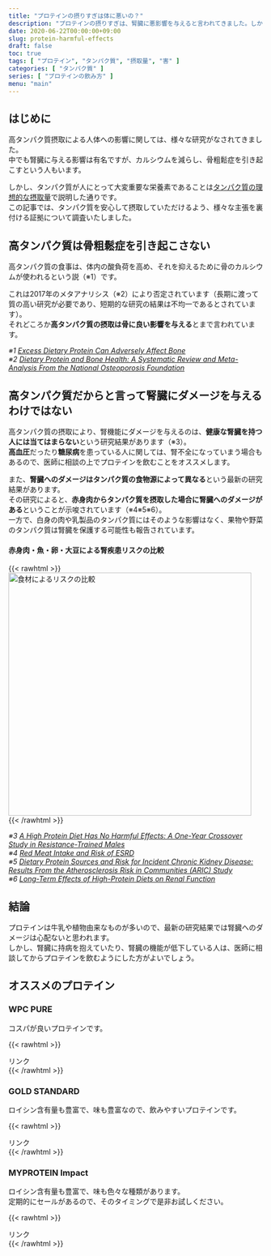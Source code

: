```yaml
---
title: "プロテインの摂りすぎは体に悪いの？"
description: "プロテインの摂りすぎは、腎臓に悪影響を与えると言われてきました。しかし最新の研究結果で、タンパク質の食物源による影響が示唆されています。"
date: 2020-06-22T00:00:00+09:00
slug: protein-harmful-effects
draft: false
toc: true
tags: [ "プロテイン", "タンパク質", "摂取量", "害" ]
categories: [ "タンパク質" ]
series: [ "プロテインの飲み方" ]
menu: "main"
---
```


## はじめに

高タンパク質摂取による人体への影響に関しては、様々な研究がなされてきました。  
中でも腎臓に与える影響は有名ですが、カルシウムを減らし、骨粗鬆症を引き起こすという人もいます。  

しかし、タンパク質が人にとって大変重要な栄養素であることは[タンパク質の理想的な摂取量](/post/protein-intake/)で説明した通りです。  
この記事では、タンパク質を安心して摂取していただけるよう、様々な主張を裏付ける証拠について調査いたしました。  

## 高タンパク質は骨粗鬆症を引き起こさない

高タンパク質の食事は、体内の酸負荷を高め、それを抑えるために骨のカルシウムが使われるという説（※1）です。  

これは2017年のメタアナリシス（※2）により否定されています（長期に渡って質の高い研究が必要であり、短期的な研究の結果は不均一であるとされています）。  
それどころか**高タンパク質の摂取は骨に良い影響を与える**とまで言われています。  

*※1 [Excess Dietary Protein Can Adversely Affect Bone](https://pubmed.ncbi.nlm.nih.gov/9614169/)*  
*※2 [Dietary Protein and Bone Health: A Systematic Review and Meta-Analysis From the National Osteoporosis Foundation](https://pubmed.ncbi.nlm.nih.gov/28404575/)*

## 高タンパク質だからと言って腎臓にダメージを与えるわけではない

高タンパク質の摂取により、腎機能にダメージを与えるのは、**健康な腎臓を持つ人には当てはまらない**という研究結果があります（※3）。  
**高血圧**だったり**糖尿病**を患っている人に関しては、腎不全になっていまう場合もあるので、医師に相談の上でプロテインを飲むことをオススメします。  

また、**腎臓へのダメージはタンパク質の食物源によって異なる**という最新の研究結果があります。  
その研究によると、**赤身肉からタンパク質を摂取した場合に腎臓へのダメージがある**ということが示唆されています（※4※5※6）。  
一方で、白身の肉や乳製品のタンパク質にはそのような影響はなく、果物や野菜のタンパク質は腎臓を保護する可能性も報告されています。  

#### 赤身肉・魚・卵・大豆による腎疾患リスクの比較

{{< rawhtml >}}
<img width="480px" src="/img/ASN.2016030248f2.jpg" alt="食材によるリスクの比較" />
{{< /rawhtml >}}

*※3 [A High Protein Diet Has No Harmful Effects: A One-Year Crossover Study in Resistance-Trained Males](https://pubmed.ncbi.nlm.nih.gov/27807480/)*  
*※4 [Red Meat Intake and Risk of ESRD](https://pubmed.ncbi.nlm.nih.gov/27416946/)*  
*※5 [Dietary Protein Sources and Risk for Incident Chronic Kidney Disease: Results From the Atherosclerosis Risk in Communities (ARIC) Study](https://pubmed.ncbi.nlm.nih.gov/28065493/)*  
*※6 [Long-Term Effects of High-Protein Diets on Renal Function](https://www.annualreviews.org/doi/10.1146/annurev-nutr-071714-034426)*

## 結論

プロテインは牛乳や植物由来なものが多いので、最新の研究結果では腎臓へのダメージは心配ないと思われます。  
しかし、腎臓に持病を抱えていたり、腎臓の機能が低下している人は、医師に相談してからプロテインを飲むようにした方がよいでしょう。

## オススメのプロテイン

### WPC PURE

コスパが良いプロテインです。

{{< rawhtml >}}
<!-- START MoshimoAffiliateEasyLink -->
<script type="text/javascript">
(function(b,c,f,g,a,d,e){b.MoshimoAffiliateObject=a;
b[a]=b[a]||function(){arguments.currentScript=c.currentScript
||c.scripts[c.scripts.length-2];(b[a].q=b[a].q||[]).push(arguments)};
c.getElementById(a)||(d=c.createElement(f),d.src=g,
d.id=a,e=c.getElementsByTagName("body")[0],e.appendChild(d))})
(window,document,"script","//dn.msmstatic.com/site/cardlink/bundle.js","msmaflink");
msmaflink({"n":"リミテスト ホエイプロテイン 工場直販 国産 WPC PURE 1kg プロテイン LIMITEST (プレーン, 1kg)","b":"LIMITEST","t":"","d":"https:\/\/m.media-amazon.com","c_p":"\/images\/I","p":["\/51jx+7HSo4L.jpg","\/51RggiKFXaL.jpg","\/51dlm+eV1wL.jpg","\/51c6YpggpJL.jpg","\/51Gc-7r6XFL.jpg","\/517XAr9oN6L.jpg","\/510HX7006bL.jpg"],"u":{"u":"https:\/\/www.amazon.co.jp\/dp\/B07GZFLG81","t":"amazon","r_v":""},"aid":{"amazon":"2046917","rakuten":"2046887","yahoo":"2046919"},"eid":"2ZhHF","s":"s"});
</script>
<div id="msmaflink-2ZhHF">リンク</div>
<!-- MoshimoAffiliateEasyLink END -->
{{< /rawhtml >}}

### GOLD STANDARD

ロイシン含有量も豊富で、味も豊富なので、飲みやすいプロテインです。  

{{< rawhtml >}}
<!-- START MoshimoAffiliateEasyLink -->
<script type="text/javascript">
(function(b,c,f,g,a,d,e){b.MoshimoAffiliateObject=a;
b[a]=b[a]||function(){arguments.currentScript=c.currentScript
||c.scripts[c.scripts.length-2];(b[a].q=b[a].q||[]).push(arguments)};
c.getElementById(a)||(d=c.createElement(f),d.src=g,
d.id=a,e=c.getElementsByTagName("body")[0],e.appendChild(d))})
(window,document,"script","//dn.msmstatic.com/site/cardlink/bundle.js","msmaflink");
msmaflink({"n":"Gold Standard 100% ホエイ プロテイン ダブルリッチチョコレート 2.27kg (5lbs) [米国メーカー正規品] [並行輸入品]","b":"GOLD STANDARD","t":"","d":"https:\/\/m.media-amazon.com","c_p":"\/images\/I","p":["\/41+nJqbAJML.jpg","\/51Y3D7nuNlL.jpg","\/41FdC9MIg+L.jpg","\/41SxWudr9bL.jpg"],"u":{"u":"https:\/\/www.amazon.co.jp\/dp\/B08B7ZYL18","t":"amazon","r_v":""},"aid":{"amazon":"2046917","rakuten":"2046887","yahoo":"2046919"},"eid":"edFT9","s":"s"});
</script>
<div id="msmaflink-edFT9">リンク</div>
<!-- MoshimoAffiliateEasyLink END -->
{{< /rawhtml >}}

### MYPROTEIN Impact

ロイシン含有量も豊富で、味も色々な種類があります。  
定期的にセールがあるので、そのタイミングで是非お試しください。  

{{< rawhtml >}}
<!-- START MoshimoAffiliateEasyLink -->
<script type="text/javascript">
(function(b,c,f,g,a,d,e){b.MoshimoAffiliateObject=a;
b[a]=b[a]||function(){arguments.currentScript=c.currentScript
||c.scripts[c.scripts.length-2];(b[a].q=b[a].q||[]).push(arguments)};
c.getElementById(a)||(d=c.createElement(f),d.src=g,
d.id=a,e=c.getElementsByTagName("body")[0],e.appendChild(d))})
(window,document,"script","//dn.msmstatic.com/site/cardlink/bundle.js","msmaflink");
msmaflink({"n":"マイプロテイン Impact ホエイプロテイン　ナチュラルチョコレート　2.5kg","b":"Myprotein","t":"MYP1023\/250\/125","d":"https:\/\/m.media-amazon.com","c_p":"","p":["\/images\/I\/41JKOqGFmfL.jpg"],"u":{"u":"https:\/\/www.amazon.co.jp\/dp\/B00MGPV5RE","t":"amazon","r_v":""},"aid":{"amazon":"2046917","rakuten":"2046887","yahoo":"2046919"},"eid":"Kflbg","s":"s"});
</script>
<div id="msmaflink-Kflbg">リンク</div>
<!-- MoshimoAffiliateEasyLink END -->
{{< /rawhtml >}}
